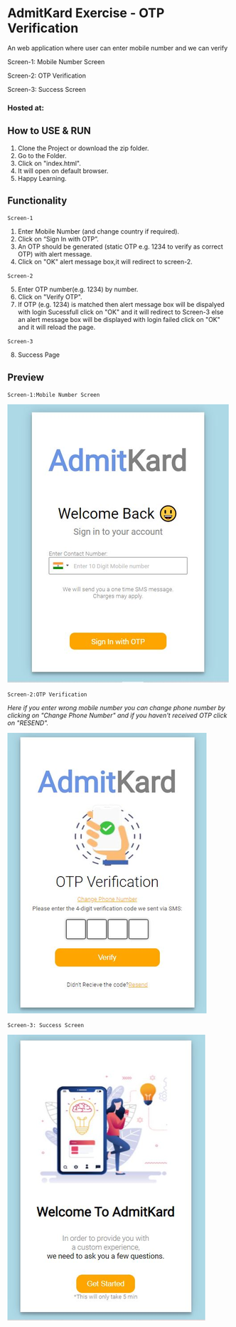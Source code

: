 # AdmitKard Exercise - OTP Verification
An web application where user can enter mobile number and we can verify

Screen-1: Mobile Number Screen

Screen-2: OTP Verification 

Screen-3: Success Screen 

### Hosted at: 

## How to USE & RUN
1. Clone the Project or download the zip folder.
2. Go to the Folder.
3. Click on "index.html".
4. It will open on default browser.
5. Happy Learning.

## Functionality
`Screen-1`
1. Enter Mobile Number (and change country if required).
2. Click on “Sign In with OTP”.
3. An OTP should be generated (static OTP e.g. 1234 to verify as correct OTP) with alert message.
4. Click on "OK" alert message box,it will redirect to screen-2.

`Screen-2`

5. Enter OTP number(e.g. 1234) by number.
6. Click on "Verify OTP".
7. If OTP (e.g. 1234) is matched then alert message box will be dispalyed with login Sucessfull click on "OK" and it will redirect to Screen-3 else an alert message box will be displayed with login failed click on "OK" and it will reload the page.

`Screen-3`

8. Success Page

## Preview
`Screen-1:Mobile Number Screen`

![SCREEN-1](/images/screen1.JPG)

`Screen-2:OTP Verification`

*Here if you enter wrong mobile number you can change phone number by clicking on "Change Phone Number" and if you haven't received OTP click on "RESEND".*

![SCREEN-2](/images/screen2.JPG)

`Screen-3: Success Screen`

![SCREEN-1](/images/screen3.JPG)






